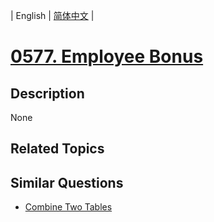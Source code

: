 
| English | [简体中文](README.md) |
# [0577. Employee Bonus](https://leetcode-cn.com/problems/employee-bonus/)
## Description
None
## Related Topics

## Similar Questions
- [Combine Two Tables](../combine-two-tables/README_EN.md)
